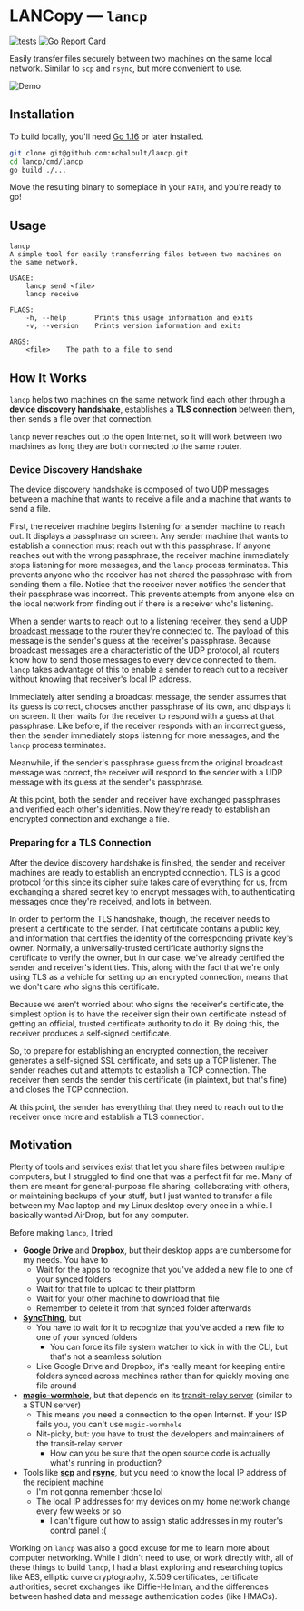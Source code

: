 # LANCopy — `lancp`

[![tests](https://github.com/nchaloult/lancp/actions/workflows/tests.yml/badge.svg)](https://github.com/nchaloult/lancp/actions/workflows/tests.yml)
[![Go Report Card](https://goreportcard.com/badge/github.com/nchaloult/lancp)](https://goreportcard.com/report/github.com/nchaloult/lancp)

Easily transfer files securely between two machines on the same local network. Similar to `scp` and `rsync`, but more convenient to use.

![Demo](https://user-images.githubusercontent.com/31291920/114258855-8840ed80-9997-11eb-882e-962e21b0a8c3.gif)

## Installation

To build locally, you'll need [Go 1.16](https://golang.org/dl/) or later installed.

```bash
git clone git@github.com:nchaloult/lancp.git
cd lancp/cmd/lancp
go build ./...
```

Move the resulting binary to someplace in your `PATH`, and you're ready to go!

## Usage

```
lancp
A simple tool for easily transferring files between two machines on the same network.

USAGE:
    lancp send <file>
    lancp receive

FLAGS:
    -h, --help       Prints this usage information and exits
    -v, --version    Prints version information and exits

ARGS:
    <file>    The path to a file to send
```

## How It Works

`lancp` helps two machines on the same network find each other through a **device discovery handshake**, establishes a **TLS connection** between them, then sends a file over that connection.

`lancp` never reaches out to the open Internet, so it will work between two machines as long they are both connected to the same router.

### Device Discovery Handshake

The device discovery handshake is composed of two UDP messages between a machine that wants to receive a file and a machine that wants to send a file.

First, the receiver machine begins listening for a sender machine to reach out. It displays a passphrase on screen. Any sender machine that wants to establish a connection must reach out with this passphrase. If anyone reaches out with the wrong passphrase, the receiver machine immediately stops listening for more messages, and the `lancp` process terminates. This prevents anyone who the receiver has not shared the passphrase with from sending them a file. Notice that the receiver never notifies the sender that their passphrase was incorrect. This prevents attempts from anyone else on the local network from finding out if there is a receiver who's listening.

When a sender wants to reach out to a listening receiver, they send a [UDP broadcast message](https://en.wikipedia.org/wiki/Broadcast_address) to the router they're connected to. The payload of this message is the sender's guess at the receiver's passphrase. Because broadcast messages are a characteristic of the UDP protocol, all routers know how to send those messages to every device connected to them. `lancp` takes advantage of this to enable a sender to reach out to a receiver without knowing that receiver's local IP address.

Immediately after sending a broadcast message, the sender assumes that its guess is correct, chooses another passphrase of its own, and displays it on screen. It then waits for the receiver to respond with a guess at that passphrase. Like before, if the receiver responds with an incorrect guess, then the sender immediately stops listening for more messages, and the `lancp` process terminates.

Meanwhile, if the sender's passphrase guess from the original broadcast message was correct, the receiver will respond to the sender with a UDP message with its guess at the sender's passphrase.

At this point, both the sender and receiver have exchanged passphrases and verified each other's identities. Now they're ready to establish an encrypted connection and exchange a file.

### Preparing for a TLS Connection

After the device discovery handshake is finished, the sender and receiver machines are ready to establish an encrypted connection. TLS is a good protocol for this since its cipher suite takes care of everything for us, from exchanging a shared secret key to encrypt messages with, to authenticating messages once they're received, and lots in between.

In order to perform the TLS handshake, though, the receiver needs to present a certificate to the sender. That certificate contains a public key, and information that certifies the identity of the corresponding private key's owner. Normally, a universally-trusted certificate authority signs the certificate to verify the owner, but in our case, we've already certified the sender and receiver's identities. This, along with the fact that we're only using TLS as a vehicle for setting up an encrypted connection, means that we don't care who signs this certificate.

Because we aren't worried about who signs the receiver's certificate, the simplest option is to have the receiver sign their own certificate instead of getting an official, trusted certificate authority to do it. By doing this, the receiver produces a self-signed certificate.

So, to prepare for establishing an encrypted connection, the receiver generates a self-signed SSL certificate, and sets up a TCP listener. The sender reaches out and attempts to establish a TCP connection. The receiver then sends the sender this certificate (in plaintext, but that's fine) and closes the TCP connection.

At this point, the sender has everything that they need to reach out to the receiver once more and establish a TLS connection.

## Motivation

Plenty of tools and services exist that let you share files between multiple computers, but I struggled to find one that was a perfect fit for me. Many of them are meant for general-purpose file sharing, collaborating with others, or maintaining backups of your stuff, but I just wanted to transfer a file between my Mac laptop and my Linux desktop every once in a while. I basically wanted AirDrop, but for any computer.

Before making `lancp`, I tried

- **Google Drive** and **Dropbox**, but their desktop apps are cumbersome for my needs. You have to
    - Wait for the apps to recognize that you've added a new file to one of your synced folders
    - Wait for that file to upload to their platform
    - Wait for your other machine to download that file
    - Remember to delete it from that synced folder afterwards
- **[SyncThing](https://syncthing.net/)**, but
    - You have to wait for it to recognize that you've added a new file to one of your synced folders
        - You can force its file system watcher to kick in with the CLI, but that's not a seamless solution
    - Like Google Drive and Dropbox, it's really meant for keeping entire folders synced across machines rather than for quickly moving one file around
- **[magic-wormhole](https://github.com/magic-wormhole/magic-wormhole)**, but that depends on its [transit-relay server](https://github.com/magic-wormhole/magic-wormhole-transit-relay) (similar to a STUN server)
    - This means you need a connection to the open Internet. If your ISP fails you, you can't use `magic-wormhole`
    - Nit-picky, but: you have to trust the developers and maintainers of the transit-relay server
        - How can you be sure that the open source code is actually what's running in production?
- Tools like **[scp](https://en.wikipedia.org/wiki/Secure_copy_protocol)** and **[rsync](https://en.wikipedia.org/wiki/Rsync)**, but you need to know the local IP address of the recipient machine
    - I'm not gonna remember those lol
    - The local IP addresses for my devices on my home network change every few weeks or so
        - I can't figure out how to assign static addresses in my router's control panel :(

Working on `lancp` was also a good excuse for me to learn more about computer networking. While I didn't need to use, or work directly with, all of these things to build `lancp`, I had a blast exploring and researching topics like AES, elliptic curve cryptography, X.509 certificates, certificate authorities, secret exchanges like Diffie-Hellman, and the differences between hashed data and message authentication codes (like HMACs).
